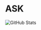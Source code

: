 # ASK




![GitHub Stats](https://github-readme-stats.vercel.app/api?username=Kittu252001&theme=radical)
